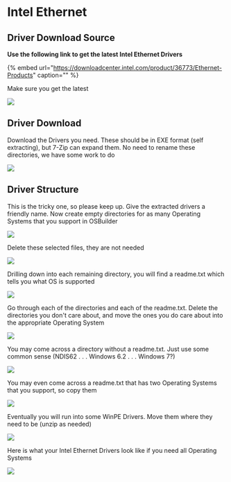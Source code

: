 # Intel Ethernet

## Driver Download Source

**Use the following link to get the latest Intel Ethernet Drivers**

{% embed url="https://downloadcenter.intel.com/product/36773/Ethernet-Products" caption="" %}

Make sure you get the latest

![](../../../.gitbook/assets/image%20%286%29.png)

## Driver Download

Download the Drivers you need. These should be in EXE format \(self extracting\), but 7-Zip can expand them. No need to rename these directories, we have some work to do

![](../../../.gitbook/assets/image%20%287%29.png)

## Driver Structure

This is the tricky one, so please keep up. Give the extracted drivers a friendly name. Now create empty directories for as many Operating Systems that you support in OSBuilder

![](../../../.gitbook/assets/image%20%2851%29.png)

Delete these selected files, they are not needed

![](../../../.gitbook/assets/image%20%2873%29.png)

Drilling down into each remaining directory, you will find a readme.txt which tells you what OS is supported

![](../../../.gitbook/assets/image%20%2877%29.png)

Go through each of the directories and each of the readme.txt. Delete the directories you don't care about, and move the ones you do care about into the appropriate Operating System

![](../../../.gitbook/assets/image%20%2844%29.png)

You may come across a directory without a readme.txt. Just use some common sense \(NDIS62 . . . Windows 6.2 . . . Windows 7?\)

![](../../../.gitbook/assets/image%20%2813%29.png)

You may even come across a readme.txt that has two Operating Systems that you support, so copy them

![](../../../.gitbook/assets/image%20%28140%29.png)

Eventually you will run into some WinPE Drivers. Move them where they need to be \(unzip as needed\)

![](../../../.gitbook/assets/image%20%28123%29.png)

Here is what your Intel Ethernet Drivers look like if you need all Operating Systems

![](../../../.gitbook/assets/image%20%2835%29.png)

